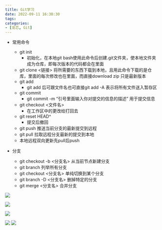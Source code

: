 ```yaml
---
title: Git学习
date: 2022-09-11 16:38:30
tags: 
categories:
- [龙芯, Git]
---
```

- 常用命令
	- git init
		- 初始化，在本地git bash使用此命令后创建.git文件夹，使本地文件夹成为仓库，即每次版本的代码都会在里面
	- git clone <链接> 将所需要的东西下载到本地，且用此命令下载的是仓库，里面的每次修改也在里面，而直接download zip 只是最新版本
	- git add
		- git add 后可跟文件名也可直接git add -A 表示将所有文件送入暂存区
	- git commit
		- git commit -m “引号里面输入你对提交的信息的描述”    用于提交信息
	- git checkout <文件名>
		- 在工作区中的更改给打回去
	- git reset HEAD^
		- 提交后撤回
	- git push 推送当前分支的最新提交到远程
	- git pull   拉取远程分支最新的提交到本地
	- 本地远程双向更新先pull后push

- 分支
	- git checkout -b  <分支名> 从当前节点新建分支 
	- git branch 列举所有分支
	- git checkout <分支名> 单纯切换到某个分支
	- git branch -D <分支名> 删掉特定的分支
	- git merge <分支名> 合并分支


![](https://cdn.jsdelivr.net/gh/chengkhen/picture_via_picco/202209112251180.png)

![](https://cdn.jsdelivr.net/gh/chengkhen/picture_via_picco/202209121048470.png)

![](https://cdn.jsdelivr.net/gh/chengkhen/picture_via_picco/202209121055062.png)

![](https://cdn.jsdelivr.net/gh/chengkhen/picture_via_picco/202209121128369.png)
![](https://cdn.jsdelivr.net/gh/chengkhen/picture_via_picco/202209121131666.png)
